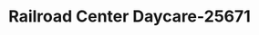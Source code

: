---
f_zip-code: 39073
f_state-code: MS
title: Railroad Center Daycare-25671
f_phone: 601-845-7171
f_city-only: Florence
f_address: 160 John Lewis Rd Florence
f_location-unique-id: '25671'
slug: railroad-center-daycare-25671
updated-on: '2024-05-30T13:46:58.046Z'
created-on: '2024-05-30T13:36:59.803Z'
published-on: '2024-05-30T13:54:32.469Z'
f_city-state: cms/city/florence-ms.md
f_company: cms/company/railroad-center-daycare.md
f_state: cms/state/mississippi.md
layout: '[payday-loan].html'
tags: payday-loan
---